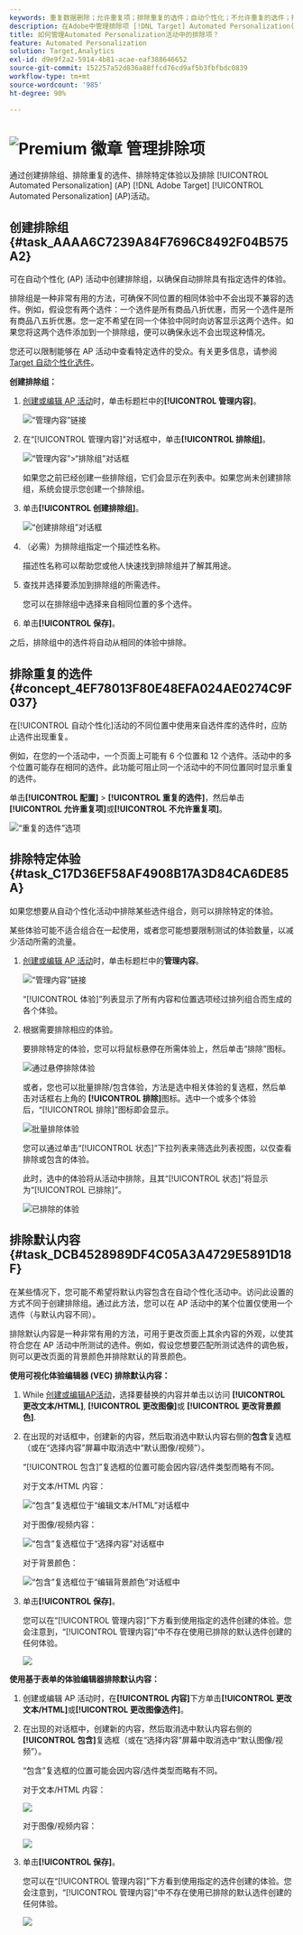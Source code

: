 ```yaml
---
keywords: 重复数据删除；允许重复项；排除重复的选件；自动个性化；不允许重复的选件；排除；默认内容；排除组
description: 在Adobe中管理排除项 [!DNL Target] Automated Personalization(AP)活动。 创建排除组并排除重复的选件、特定体验和默认内容。
title: 如何管理Automated Personalization活动中的排除项？
feature: Automated Personalization
solution: Target,Analytics
exl-id: d9e9f2a2-5914-4b81-acae-eaf388646652
source-git-commit: 152257a52d836a88ffcd76cd9af5b3fbfbdc0839
workflow-type: tm+mt
source-wordcount: '985'
ht-degree: 90%

---
```


# ![Premium 徽章](/help/main/assets/premium.png) 管理排除项

通过创建排除组、排除重复的选件、排除特定体验以及排除 [!UICONTROL Automated Personalization] (AP) [!DNL Adobe Target] [!UICONTROL Automated Personalization] (AP)活动。

## 创建排除组 {#task_AAAA6C7239A84F7696C8492F04B575A2}

可在自动个性化 (AP) 活动中创建排除组，以确保自动排除具有指定选件的体验。

排除组是一种非常有用的方法，可确保不同位置的相同体验中不会出现不兼容的选件。例如，假设您有两个选件：一个选件是所有商品八折优惠，而另一个选件是所有商品八五折优惠。您一定不希望在同一个体验中同时向访客显示这两个选件。如果您将这两个选件添加到一个排除组，便可以确保永远不会出现这种情况。

您还可以限制能够在 AP 活动中查看特定选件的受众。有关更多信息，请参阅 [Target 自动个性化选件](/help/main/c-activities/t-automated-personalization/ap-target-offers.md)。

**创建排除组：**

1. [创建或编辑 AP 活动](/help/main/c-activities/t-automated-personalization/create-ap-activity.md)时，单击标题栏中的&#x200B;**[!UICONTROL 管理内容]**。

   ![“管理内容”链接](/help/main/c-activities/t-automated-personalization/assets/manage-content.png)

1. 在“[!UICONTROL 管理内容]”对话框中，单击&#x200B;**[!UICONTROL 排除组]**。

   ![“管理内容”>“排除组”对话框](/help/main/c-activities/t-automated-personalization/assets/exclusion_group_create-new.png)

   如果您之前已经创建一些排除组，它们会显示在列表中。如果您尚未创建排除组，系统会提示您创建一个排除组。

1. 单击&#x200B;**[!UICONTROL 创建排除组]**。

   ![“创建排除组”对话框](/help/main/c-activities/t-automated-personalization/assets/exclusion_group_create_dialog-new.png)

1. （必需）为排除组指定一个描述性名称。

   描述性名称可以帮助您或他人快速找到排除组并了解其用途。

1. 查找并选择要添加到排除组的所需选件。

   您可以在排除组中选择来自相同位置的多个选件。

1. 单击&#x200B;**[!UICONTROL 保存]**。

之后，排除组中的选件将自动从相同的体验中排除。

## 排除重复的选件 {#concept_4EF78013F80E48EFA024AE0274C9F037}

在[!UICONTROL 自动个性化]活动的不同位置中使用来自选件库的选件时，应防止选件出现重复。

例如，在您的一个活动中，一个页面上可能有 6 个位置和 12 个选件。活动中的多个位置可能存在相同的选件。此功能可阻止同一个活动中的不同位置同时显示重复的选件。

单击&#x200B;**[!UICONTROL 配置]** > **[!UICONTROL 重复的选件]**，然后单击&#x200B;**[!UICONTROL 允许重复项]**&#x200B;或&#x200B;**[!UICONTROL 不允许重复项]**。

![“重复的选件”选项](/help/main/c-activities/t-automated-personalization/assets/duplicate_offers-new.png)

## 排除特定体验 {#task_C17D36EF58AF4908B17A3D84CA6DE85A}

如果您想要从自动个性化活动中排除某些选件组合，则可以排除特定的体验。

某些体验可能不适合组合在一起使用，或者您可能想要限制测试的体验数量，以减少活动所需的流量。

1. [创建或编辑 AP 活动](/help/main/c-activities/t-automated-personalization/create-ap-activity.md)时，单击标题栏中的&#x200B;**管理内容**。

   ![“管理内容”链接](/help/main/c-activities/t-automated-personalization/assets/manage-content.png)

   “[!UICONTROL 体验]”列表显示了所有内容和位置选项经过排列组合而生成的各个体验。

1. 根据需要排除相应的体验。

   要排除特定的体验，您可以将鼠标悬停在所需体验上，然后单击“排除”图标。

   ![通过悬停排除体验](/help/main/c-activities/t-automated-personalization/assets/exclude_exp_1a.png)

   或者，您也可以批量排除/包含体验，方法是选中相关体验的复选框，然后单击对话框右上角的 **[!UICONTROL 排除]**&#x200B;图标。选中一个或多个体验后，“[!UICONTROL 排除]”图标即会显示。

   ![批量排除体验](/help/main/c-activities/t-automated-personalization/assets/exclude_exp_2a.png)

   您可以通过单击“[!UICONTROL 状态]”下拉列表来筛选此列表视图，以仅查看排除或包含的体验。

   此时，选中的体验将从活动中排除，且其“[!UICONTROL 状态]”将显示为“[!UICONTROL 已排除]”。

   ![已排除的体验](/help/main/c-activities/t-automated-personalization/assets/exclude_exp_3a.png)

## 排除默认内容 {#task_DCB4528989DF4C05A3A4729E5891D18F}

在某些情况下，您可能不希望将默认内容包含在自动个性化活动中。访问此设置的方式不同于创建排除组。通过此方法，您可以在 AP 活动中的某个位置仅使用一个选件（与默认内容不同）。

排除默认内容是一种非常有用的方法，可用于更改页面上其余内容的外观，以使其符合您在 AP 活动中所测试的选件。例如，假设您想要匹配所测试选件的调色板，则可以更改页面的背景颜色并排除默认的背景颜色。

**使用可视化体验编辑器 (VEC) 排除默认内容：**

1. While [创建或编辑AP活动](/help/main/c-activities/t-automated-personalization/create-ap-activity.md)，选择要替换的内容并单击以访问 **[!UICONTROL 更改文本/HTML]**, **[!UICONTROL 更改图像]**&#x200B;或 **[!UICONTROL 更改背景颜色]**.
1. 在出现的对话框中，创建新的内容，然后取消选中默认内容右侧的&#x200B;**包含**&#x200B;复选框（或在“选择内容”屏幕中取消选中“默认图像/视频”）。

   “[!UICONTROL 包含]”复选框的位置可能会因内容/选件类型而略有不同。

   对于文本/HTML 内容：

   ![“包含”复选框位于“编辑文本/HTML”对话框中](/help/main/c-activities/t-automated-personalization/assets/exclude_content_vec_1a.png)

   对于图像/视频内容：

   ![“包含”复选框位于“选择内容”对话框中](/help/main/c-activities/t-automated-personalization/assets/exclude_content_vec_2a.png)

   对于背景颜色：

   ![“包含”复选框位于“编辑背景颜色”对话框中](/help/main/c-activities/t-automated-personalization/assets/exclude_content_vec_3a.png)

1. 单击&#x200B;**[!UICONTROL 保存]**。

   您可以在“[!UICONTROL 管理内容]”下方看到使用指定的选件创建的体验。您会注意到，“[!UICONTROL 管理内容]”中不存在使用已排除的默认选件创建的任何体验。

   ![](assets/exclude_content_vec_4.png)

**使用基于表单的体验编辑器排除默认内容：**

1. 创建或编辑 AP 活动时，在&#x200B;**[!UICONTROL 内容]**&#x200B;下方单击&#x200B;**[!UICONTROL 更改文本/HTML]**&#x200B;或&#x200B;**[!UICONTROL 更改图像选件]**。
1. 在出现的对话框中，创建新的内容，然后取消选中默认内容右侧的&#x200B;**[!UICONTROL 包含]**&#x200B;复选框（或在“选择内容”屏幕中取消选中“默认图像/视频”）。

   “包含”复选框的位置可能会因内容/选件类型而略有不同。

   对于文本/HTML 内容：

   ![](assets/exclude_content_form_1.png)

   对于图像/视频内容：

   ![](assets/exclude_content_form_2.png)

1. 单击&#x200B;**[!UICONTROL 保存]**。

   您可以在“[!UICONTROL 管理内容]”下方看到使用指定的选件创建的体验。您会注意到，“[!UICONTROL 管理内容]”中不存在使用已排除的默认选件创建的任何体验。

   ![](assets/exclude_content_form_3.png)
